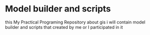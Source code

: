 # Model builder and scripts
this My Practical Programing Repository about gis i will contain model builder and scripts that created by me or I participated in it
